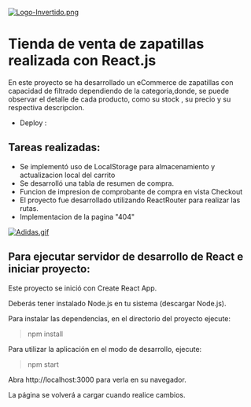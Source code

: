 [![Logo-Invertido.png](https://i.postimg.cc/FzHX3VW3/Logo-Invertido.png)](https://postimg.cc/xJhZSMS1)

# Tienda de venta de zapatillas realizada con React.js

En este proyecto se ha desarrollado un eCommerce de zapatillas con capacidad de filtrado dependiendo de la categoria,donde, se puede observar el detalle de cada producto, como su stock , su precio y su respectiva descripcion.

- Deploy :

## Tareas realizadas:

- Se implementó uso de LocalStorage para almacenamiento y actualizacion local del carrito
- Se desarrolló una tabla de resumen de compra.
- Funcion de impresion de comprobante de compra en vista Checkout
- El proyecto fue desarrollado utilizando ReactRouter para realizar las rutas.
- Implementacion de la pagina "404"

[![Adidas.gif](https://i.postimg.cc/9Q8bQtTs/Adidas.gif)](https://postimg.cc/Xr5d25sg)
## Para ejecutar servidor de desarrollo de React e iniciar proyecto:

Este proyecto se inició con Create React App.

Deberás tener instalado Node.js en tu sistema (descargar Node.js).

Para instalar las dependencias, en el directorio del proyecto ejecute:

> npm install

Para utilizar la aplicación en el modo de desarrollo, ejecute:

> npm start

Abra http://localhost:3000 para verla en su navegador.

La página se volverá a cargar cuando realice cambios.
